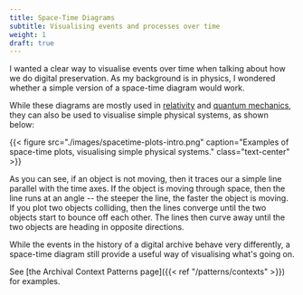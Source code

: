 ```yaml
---
title: Space-Time Diagrams
subtitle: Visualising events and processes over time
weight: 1
draft: true
---
```


I wanted a clear way to visualise events over time when talking about how we do digital preservation.  As my background is in physics, I wondered whether a simple version of a space-time diagram would work.

While these diagrams are mostly used in [relativity](https://en.wikipedia.org/wiki/Minkowski_diagram) and [quantum mechanics](https://en.wikipedia.org/wiki/Feynman_diagram), they can also be used to visualise simple physical systems, as shown below:

{{< figure src="./images/spacetime-plots-intro.png" caption="Examples of space-time plots, visualising simple physical systems." class="text-center" >}}

As you can see, if an object is not moving, then it traces our a simple line parallel with the time axes.  If the object is moving through space, then the line runs at an angle -- the steeper the line, the faster the object is moving. If you plot two objects colliding, then the lines converge until the two objects start to bounce off each other. The lines then curve away until the two objects are heading in opposite directions.

While the events in the history of a digital archive behave very differently, a space-time diagram still provide a useful way of visualising what's going on.

See [the Archival Context Patterns page]({{< ref "/patterns/contexts" >}}) for examples.
